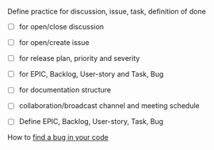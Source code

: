 Define practice for discussion, issue, task, definition of done 
- [ ]  for open/close discussion
- [ ]  for open/create issue
- [ ]  for release plan, priority and severity
- [ ]  for EPIC, Backlog, User-story and Task, Bug
- [ ]  for documentation structure
- [ ]  collaboration/broadcast channel and meeting schedule
- [ ] Define EPIC, Backlog, User-story, Task, Bug


How to [find a bug in your code](https://8thlight.com/blog/doug-bradbury/2016/06/29/how-to-find-bug-in-your-code.html)
